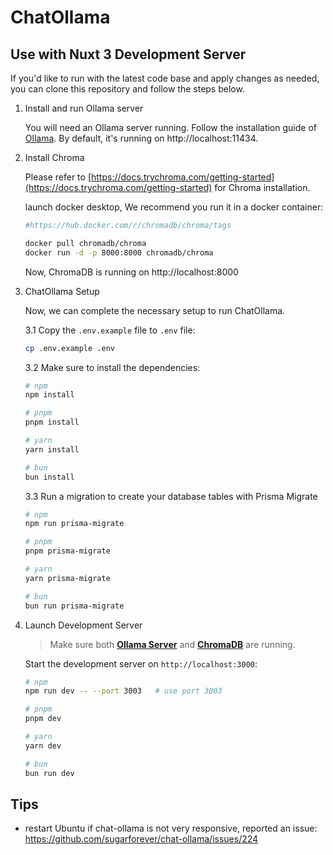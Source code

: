 # ChatOllama

## Use with Nuxt 3 Development Server

If you'd like to run with the latest code base and apply changes as needed, you can clone this repository and follow the steps below.

1. Install and run Ollama server

    You will need an Ollama server running. Follow the installation guide of [Ollama](https://github.com/ollama/ollama). By default, it's running on http://localhost:11434.    

2. Install Chroma

    Please refer to [https://docs.trychroma.com/getting-started](https://docs.trychroma.com/getting-started) for Chroma installation.

    launch docker desktop, 
    We recommend you run it in a docker container:

    ```bash
    #https://hub.docker.com/r/chromadb/chroma/tags

    docker pull chromadb/chroma
    docker run -d -p 8000:8000 chromadb/chroma
    ```
    Now, ChromaDB is running on http://localhost:8000

3. ChatOllama Setup

    Now, we can complete the necessary setup to run ChatOllama.

    3.1 Copy the `.env.example` file to `.env` file:

    ```bash
    cp .env.example .env
    ```

    3.2 Make sure to install the dependencies:

    ```bash
    # npm
    npm install

    # pnpm
    pnpm install

    # yarn
    yarn install

    # bun
    bun install
    ```

    3.3 Run a migration to create your database tables with Prisma Migrate

    ```bash
    # npm
    npm run prisma-migrate

    # pnpm
    pnpm prisma-migrate

    # yarn
    yarn prisma-migrate

    # bun
    bun run prisma-migrate
    ```

4. Launch Development Server

    > Make sure both __[Ollama Server](#ollama-server)__ and __[ChromaDB](#install-chromadb-and-startup)__ are running.

    Start the development server on `http://localhost:3000`:

    ```bash
    # npm
    npm run dev -- --port 3003   # use port 3003

    # pnpm
    pnpm dev

    # yarn
    yarn dev

    # bun
    bun run dev
    ```


## Tips

- restart Ubuntu if chat-ollama is not very responsive, reported an issue: https://github.com/sugarforever/chat-ollama/issues/224
